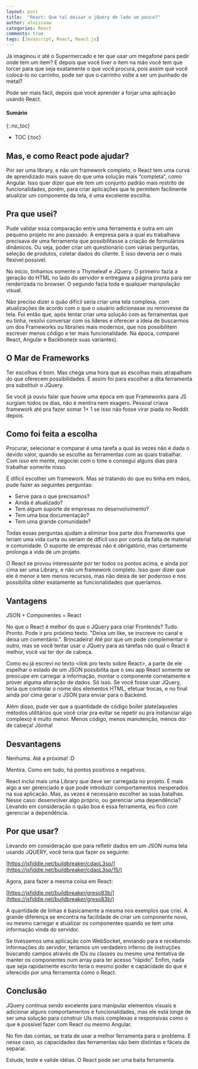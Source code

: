 ```yaml
---
layout: post
title:  "React: Que tal deixar o jQuery de lado um pouco?"
author: aloisioaw
categories: React
comments: true
tags: [Javascript, React, React.js]
---
```


Já imaginou ir até o Supermercado e ter que usar um megafone para pedir onde tem um item? E depois que você tiver o item na mão você tem que torcer para que seja exatamente o que você procura, pois assim que você colocá-lo no carrinho, pode ser que o carrinho volte a ser um punhado de metal?

Pode ser mais fácil, depois que você aprender a forjar uma aplicação usando React.

#### Sumário
{:.no_toc}

- TOC 
{:toc}

## Mas, e como React pode ajudar?

Por ser uma library, e não um framework completo, o React tem uma curva de aprendizado mais suave do que uma solução mais “completa”, como Angular. Isso quer dizer que ele tem um conjunto padrão mais restrito de funcionalidades, porém, para criar aplicações que te permitem facilmente atualizar um componente da tela, é uma excelente escolha.

## Pra que usei?

Pude validar essa comparação entre uma ferramenta e outra em um pequeno projeto no ano passado. A empresa para a qual eu trabalhava precisava de uma ferramenta que possibilitasse a criação de formulários dinâmicos. Ou seja, poder criar um questionário com várias perguntas, seleção de produtos, coletar dados do cliente. E isso deveria ser o mais flexível possível.

No início, tínhamos somente o Thymeleaf e JQuery. O primeiro fazia a geração do HTML no lado do servidor e entregava a página pronta para ser renderizada no browser. O segundo fazia toda e qualquer manipulação visual.

Não preciso dizer o quão difícil seria criar uma tela complexa, com atualizações de acordo com o que o usuário adicionasse ou removesse da tela. Foi então que, após tentar criar uma solução com as ferramentas que eu tinha, resolvi conversar com os líderes e oferecer a ideia de buscarmos um dos Frameworks ou libraries mais modernos, que nos possibilitem escrever menos código e ter mais funcionalidade. Na época, comparei React, Angular e Backbone(e suas variantes).

## O Mar de Frameworks

Ter escolhas é bom. Mas chega uma hora que as escolhas mais atrapalham do que oferecem possibilidades. E assim foi para escolher a dita ferramenta pra substituir o JQuery.

Se você já ouviu falar que houve uma época em que Frameworks para JS surgiam todos os dias, não é mentira nem exagero. Pessoal criava framework até pra fazer somar 1+ 1 se isso não fosse virar piada no Reddit depois.

## Como foi feita a escolha

Procurar, selecionar e comparar é uma tarefa a qual às vezes não é dada o devido valor, quando se escolhe as ferramentas com as quais trabalhar. Com isso em mente, negociei com o time e consegui alguns dias para trabalhar somente nisso.

É difícil escolher um framework. Mas se tratando do que eu tinha em mãos, pude fazer as seguintes perguntas:
*   Serve para o que precisamos?
*   Ainda é atualizado?
*   Tem algum suporte de empresas no desenvolvimento?
*   Tem uma boa documentação?
*   Tem uma grande comunidade?

Todas essas perguntas ajudam a eliminar boa parte dos Frameworks que teriam uma vida curta ou seriam de difícil uso por conta da falta de material e comunidade. O suporte de empresas não é obrigatório, mas certamente prolonga a vida de um projeto.

O React se provou interessante por ter todos os pontos acima, e ainda por cima ser uma Library, e não um framework completo. Isso quer dizer que ele é menor e tem menos recursos, mas não deixa de ser poderoso e nos possibilita obter exatamente as funcionalidades que queríamos.

## Vantagens

JSON + Componentes = React

No que o React é melhor do que o JQuery para criar Frontends? Tudo. Pronto. Pode ir pro próximo texto. "Deixa um like, se inscreve no canal e deixa um comentário.". Brincadeira! Até por que um pode complementar o outro, mas se você tentar usar o JQuery para as tarefas não qual o React é melhor, você vai ter dor de cabeça.

Como eu já escrevi no texto &lt;link pro texto sobre React>, a parte de ele espelhar o estado de um JSON possibilita que o seu app React somente se preocupe em carregar a informação, montar o componente corretamente e prover alguma alteração de dados. Só isso. Se você fosse usar JQuery, teria que controlar o nome dos elementos HTML, efetuar trocas, e no final ainda por cima gerar o JSON para enviar para o Backend.

Além disso, pude ver que a quantidade de código boiler plate(aqueles métodos utilitários que você criar pra evitar se repetir ou pra instanciar algo complexo) é muito menor. Menos código, menos manutenção, menos dor de cabeça! Jóinha!

## Desvantagens

Nenhuma. Até a próxima! :D

Mentira. Como em tudo, há pontos positivos e negativos.

React inclui mais uma Library que deve ser carregada no projeto. É mais algo a ser gerenciado e que pode introduzir comportamentos inesperados na sua aplicação. Mas, as vezes é necessário escolher as suas batalhas. Nesse caso: desenvolver algo próprio, ou gerenciar uma dependência? Levando em consideração o quão boa é essa ferramenta, eu fico com gerenciar a dependência.

## Por que usar?

Levando em consideração que para refletir dados em um JSON numa tela usando JQUERY, você teria que fazer os seguinte:

[https://jsfiddle.net/buildbreaker/cdaoL3sp/](https://jsfiddle.net/buildbreaker/cdaoL3sp/15/)

Agora, para fazer a mesma coisa em React:

[https://jsfiddle.net/buildbreaker/greso83b/](https://jsfiddle.net/buildbreaker/greso83b/)

A quantidade de linhas é basicamente a mesma nos exemplos que criei. A grande diferença se encontra na facilidade de criar um componente novo, ou mesmo carregar e atualizar os componentes quando se tem uma informação vinda do servidor.

Se tivéssemos uma aplicação com WebSocket, enviando para e recebendo informações do servidor, teríamos um verdadeiro inferno de instruções buscando campos através de IDs ou classes ou mesmo uma tentativa de manter os componentes num array para ter acesso “rápido”. Enfim, nada que seja rapidamente escrito teria o mesmo poder e capacidade do que é oferecido por uma ferramenta como o React.

## Conclusão

JQuery continua sendo excelente para manipular elementos visuais e adicionar alguns comportamentos e funcionalidades, mas ele está longe de ser uma solução para construir UIs mais complexas e responsivas como o que é possível fazer com React ou mesmo Angular.

No fim das contas, se trata de usar a melhor ferramenta para o problema. E nesse caso, as capacidades das ferramentas são bem distintas e fáceis de separar.

Estude, teste e valide idéias. O React pode ser uma baita ferramenta.